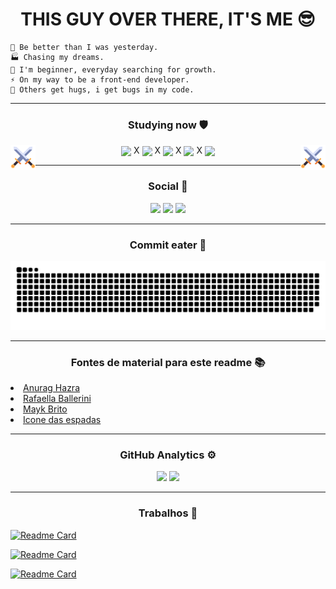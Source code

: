  <h1 align="center"> THIS GUY OVER THERE, IT'S ME 😎 </h1>

```
🦾 Be better than I was yesterday.
🏭 Chasing my dreams.
🧗‍ I'm beginner, everyday searching for growth.
⚡ On my way to be a front-end developer.
🐞 Others get hugs, i get bugs in my code.
```

---

<div align="center" >
 
 <h3> Studying now 🛡 </h3>

<img align="left" height="40px" src="./assets/swords.png"/>
 
<img align="center" height="45px" src="https://cdn.jsdelivr.net/gh/devicons/devicon/icons/html5/html5-plain-wordmark.svg" />
X
<img align="center" height="45px" src="https://cdn.jsdelivr.net/gh/devicons/devicon/icons/css3/css3-plain-wordmark.svg" />
X
<img align="center" height="37px" src="https://cdn.jsdelivr.net/gh/devicons/devicon/icons/javascript/javascript-plain.svg" />
X
<img align="center" height="50px" src="https://cdn.jsdelivr.net/gh/devicons/devicon/icons/sass/sass-original.svg" />
X
<img align="center" height="45px" src="https://cdn.jsdelivr.net/gh/devicons/devicon/icons/nodejs/nodejs-original.svg" />

<img align="right" height="40px" src="./assets/swords.png"/>
 
</div>

---

<div align="center">

<h3> Social 📱 </h3>

<a href="https://www.linkedin.com/in/bruno-velkia-652650200" target="_blank"><img src="https://img.shields.io/badge/-LinkedIn-%230077B5?style=for-the-badge&logo=linkedin&logoColor=white" target="_blank"></a>
<img src="https://img.shields.io/badge/Instagram-E4405F?style=for-the-badge&logo=instagram&logoColor=white" target="_blank">
<img src="https://img.shields.io/badge/dev.to-0A0A0A?style=for-the-badge&logo=devdotto&logoColor=white" target="_blank">

</div>
 
 ---

<div align="center">

<h3> Commit eater 🐍 </h3>

![Snake animation](https://github.com/Bruno-SSC/Bruno-SSC/blob/output/github-contribution-grid-snake.svg)

</div>

---

<div align="left">

<h3 align="center"> Fontes de material para este readme 📚 </h3>

 <li><a href="https://github.com/anuraghazra/github-readme-stats">Anurag Hazra</a>  </li>
 <li><a href="https://github.com/rafaballerini">Rafaella Ballerini</a></li>
 <li><a href="https://github.com/maykbrito">Mayk Brito</a></li>
 <li><a href="https://www.flaticon.com/br/icones-gratis/espada">Icone das espadas</a></li>

</div>

---

<div align="center">

<h3> GitHub Analytics ⚙️</h3>

<img width="350em" src="https://github-readme-stats.vercel.app/api?username=Bruno-SSC&show_icons=true&theme=react&border_radius=30"/>

<img width="350em" src="https://github-readme-stats.vercel.app/api/top-langs/?username=Bruno-SSC&layout=compact&theme=react&border_radius=30"/>

</div>

---

<div align="left">

<h3 align="center"> Trabalhos 🔰 </h3>

[![Readme Card](https://github-readme-stats.vercel.app/api/pin/?username=Bruno-SSC&repo=Academia-infinity&theme=react&border_radius=30)](https://github.com/Bruno-SSC/Academia_infinity)

[![Readme Card](https://github-readme-stats.vercel.app/api/pin/?username=Bruno-SSC&repo=Loguinho&theme=react&border_radius=30)](https://github.com/Bruno-SSC/Academia_infinity)

[![Readme Card](https://github-readme-stats.vercel.app/api/pin/?username=Bruno-SSC&repo=My_portfolio&theme=react&border_radius=30)](https://github.com/Bruno-SSC/Academia_infinity)

</div>
